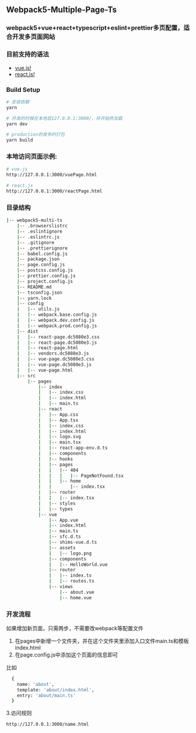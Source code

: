 ## Webpack5-Multiple-Page-Ts

### webpack5+vue+react+typescript+eslint+prettier多页配置，适合开发多页面网站

### 目前支持的语法
- [vue.js!](https://cn.vuejs.org/)
- [react.js!](https://reactjs.org/)
### Build Setup

``` bash
# 安装依赖
yarn

# 开发的时候在本地启127.0.0.1:3000/，并开始热加载
yarn dev

# production的发布时打包
yarn build

```

### 本地访问页面示例:
``` bash
# vue.js
http://127.0.0.1:3000/vuePage.html

# react.js
http://127.0.0.1:3000/reactPage.html

```


### 目录结构
``` bash
|-- webpack5-multi-ts
    |-- .browserslistrc
    |-- .eslintignore
    |-- .eslintrc.js
    |-- .gitignore
    |-- .prettierignore
    |-- babel.config.js
    |-- package.json
    |-- page.config.js
    |-- postcss.config.js
    |-- prettier.config.js
    |-- project.config.js
    |-- README.md
    |-- tsconfig.json
    |-- yarn.lock
    |-- config
    |   |-- utils.js
    |   |-- webpack.base.config.js
    |   |-- webpack.dev.config.js
    |   |-- webpack.prod.config.js
    |-- dist
    |   |-- react-page.dc5080e3.css
    |   |-- react-page.dc5080e3.js
    |   |-- react-page.html
    |   |-- vendors.dc5080e3.js
    |   |-- vue-page.dc5080e3.css
    |   |-- vue-page.dc5080e3.js
    |   |-- vue-page.html
    |-- src
        |-- pages
            |-- index
            |   |-- index.css
            |   |-- index.html
            |   |-- main.ts
            |-- react
            |   |-- App.css
            |   |-- App.tsx
            |   |-- index.css
            |   |-- index.html
            |   |-- logo.svg
            |   |-- main.tsx
            |   |-- react-app-env.d.ts
            |   |-- components
            |   |-- hooks
            |   |-- pages
            |   |   |-- 404
            |   |   |   |-- PageNotFound.tsx
            |   |   |-- home
            |   |       |-- index.tsx
            |   |-- router
            |   |   |-- index.tsx
            |   |-- styles
            |   |-- types
            |-- vue
                |-- App.vue
                |-- index.html
                |-- main.ts
                |-- sfc.d.ts
                |-- shims-vue.d.ts
                |-- assets
                |   |-- logo.png
                |-- components
                |   |-- HelloWorld.vue
                |-- router
                |   |-- index.ts
                |   |-- routes.ts
                |-- views
                    |-- about.vue
                    |-- home.vue

```

### 开发流程

如果增加新页面，只需两步，不需要改webpack等配置文件

1. 在pages中新增一个文件夹，并在这个文件夹里添加入口文件main.ts和模板index.html
2. 在page.config.js中添加这个页面的信息即可

比如
``` bash
  {
    name: 'about',
    template: 'about/index.html',
    entry: 'about/main.ts'
  }

```
3.访问规则
``` bash
http://127.0.0.1:3000/name.html
```

